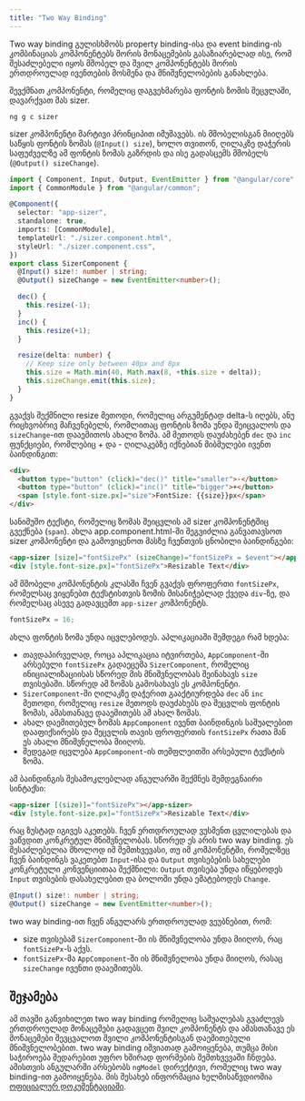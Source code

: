 ```yaml
---
title: "Two Way Binding"
---
```


Two way binding გულისხმობს property binding-ისა და event binding-ის კომბინაციას
კომპონენტებს შორის მონაცემების გასაზიარებლად ისე, რომ შესაძლებელი იყოს
მშობელ და შვილ კომპონენტებს შორის ერთდროულად ივენთების მოსმენა და მნიშვნელობების
განახლება.

შევქმნათ კომპონენტი, რომელიც დაგვეხმარება ფონტის ზომის შეცვლაში, დავარქვათ მას sizer.

```
ng g c sizer
```

sizer კომპონენტი მარტივი პრინციპით იმუშავებს. ის მშობელისგან მიიღებს საწყის ფონტის ზომას
(`@Input() size`),
ხოლო თვითონ, ღილაკზე დაჭერის საფუძველზე ამ ფონტის ზომას გაზრდის და ისე გადასცემს მშობელს
(`@Output() sizeChange`).

```ts
import { Component, Input, Output, EventEmitter } from "@angular/core";
import { CommonModule } from "@angular/common";

@Component({
  selector: "app-sizer",
  standalone: true,
  imports: [CommonModule],
  templateUrl: "./sizer.component.html",
  styleUrl: "./sizer.component.css",
})
export class SizerComponent {
  @Input() size!: number | string;
  @Output() sizeChange = new EventEmitter<number>();

  dec() {
    this.resize(-1);
  }
  inc() {
    this.resize(+1);
  }

  resize(delta: number) {
    // Keep size only between 40px and 8px
    this.size = Math.min(40, Math.max(8, +this.size + delta));
    this.sizeChange.emit(this.size);
  }
}
```

გვაქვს შექმნილი resize მეთოდი, რომელიც არგუმენტად delta-ს იღებს, ანუ რიცხვობრივ
მაჩვენებელს, რომლითაც ფონტის ზომა უნდა შეიცვალოს და `sizeChange`-ით დააემითოს
ახალი ზომა. ამ მეთოდს დაუძახებენ `dec` და `inc` ფუნქციები, რომლებიც + და - ღილაკებზე
იქნებიან მიბმულები ივენთ ბაინდინგით:

```html
<div>
  <button type="button" (click)="dec()" title="smaller">-</button>
  <button type="button" (click)="inc()" title="bigger">+</button>
  <span [style.font-size.px]="size">FontSize: {{size}}px</span>
</div>
```

სანიმუშო ტექსტი, რომელიც ზომას შეიცვლის ამ sizer კომპონენტშიც გვექნება (`span`).
ახლა app.component.html-ში შეგვიძლია განვათავსოთ sizer კომპონენტი და გამოვიყენოთ
მასზე ჩვენთვის ცნობილი ბაინდინგები:

```html
<app-sizer [size]="fontSizePx" (sizeChange)="fontSizePx = $event"></app-sizer>
<div [style.font-size.px]="fontSizePx">Resizable Text</div>
```

ამ მშობელი კომპონენტის კლასში ჩვენ გვაქვს ფროფერთი `fontSizePx`,
რომელსაც ვიყენებთ ტექსტისთვის ზომის მისანიჭებლად ქვედა `div`-ზე,
და რომელსაც ასევე გადავცემთ `app-sizer` კომპონენტს.

```ts
fontSizePx = 16;
```

ახლა ფონტის ზომა უნდა იცვლებოდეს. აპლიკაციაში შემდეგი რამ ხდება:

- თავდაპირველად, როცა აპლიკაცია იტვირთება, `AppComponent`-ში არსებული `fontSizePx`
  გადაეცემა `SizerComponent`, რომელიც ინიციალიზაციისას სწორედ მის მნიშვნელობას შეინახავს
  `size` თვისებაში. სწორედ ამ ზომას გამოსახავს ეს კომპონენტი.
- `SizerComponent`-ში ღილაკზე დაჭერით გააქტიურდება `dec` ან `inc` მეთოდი, რომელიც `resize` მეთოდს
  დაუძახებს და შეცვლის ფონტის ზომას, ამასთანავე დააემითებს ამ ახალ ზომას.
- ახალ დაემითებულ ზომას `AppComponent` ივენთ ბაინდინგის საშუალებით დააფიქსირებს და შეცვლის თავის
  ფროფერთის `fontSizePx` რათა მან ეს ახალი მნიშვნელობა მიიღოს.
- შედეგად იცვლება `AppComponent`-ის თემფლეითში არსებული ტექსტის ზომა.

ამ ბაინდინგის შესამოკლებლად ანგულარში შექმნეს შემდეგნაირი სინტაქსი:

```html
<app-sizer [(size)]="fontSizePx"></app-sizer>
<div [style.font-size.px]="fontSizePx">Resizable Text</div>
```

რაც ზუსტად იგივეს აკეთებს. ჩვენ ერთდროულად ვუსმენთ ცვლილებას და ვაწვდით კონკრეტულ მნიშვნელობას.
სწორედ ეს არის two way binding. ეს შესაძლებელია მხოლოდ იმ შემთხვევასი, თუ იმ კომპონენტში, რომელზეც
ჩვენ ბაინდინგს ვაკეთებთ `Input`-ისა და `Output` თვისებების სახელები კონკრეტული კონვენციითაა შექმნილი:
`Output` თვისება უნდა იწყებოდეს `Input` თვისების დასახელებით და ბოლოში უნდა ემატებოდეს `Change`.

```ts
@Input() size!: number | string;
@Output() sizeChange = new EventEmitter<number>();
```

two way binding-ით ჩვენ ანგულარს ერთდროულად ვეუბნებით, რომ:

- size თვისებამ `SizerComponent`-ში ის მნიშვნელობა უნდა მიიღოს, რაც `fontSizePx`-ს აქვს.
- `fontSizePx`-მა `AppComponent`-ში ის მნიშვნელობა უნდა მიიღოს, რასაც `sizeChange` ივენთი დააემითებს.

## შეჯამება

ამ თავში განვიხილეთ two way binding რომელიც საშუალებას გვაძლევს ერთდროულად მონაცემები გადავცეთ
შვილ კომპონენტს და ამასთანავე ეს მონაცემები შევცვალოთ შვილი კომპონენტისგან დაემითებული მნიშვნელობებით.
two way binding იშვიათად გამოიყენება, თუმცა მისი საჭიროება შედარებით უფრო ხშირად ფორმების შემთხვევაში ჩნდება.
ამისთვის ანგულარში არსებობს `ngModel` დირექტივი, რომელიც two way binding-ით გამოიყენება.
მის შესახებ ინფორმაცია ხელმისაწვდიომია
[ოფიციალურ დოკუმენტაციაში](https://angular.io/guide/built-in-directives#displaying-and-updating-properties-with-ngmodel).

